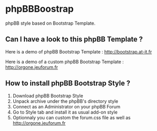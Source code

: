 phpBBBoostrap
=============

phpBB style based on Bootstrap Template.

Can I have a look to this phpBB Template ?
------------------------------------------

Here is a demo of phpBB Bootstrap Template : http://bootstrap.at-it.fr 

Here is a demo of a custom phpBB Bootstrap Template : http://orgone.jeuforum.fr 

How to install phpBB Bootstrap Style ?
--------------------------------------

1. Download phpBB Bootstrap Style
2. Unpack archive under the phpBB's directory style
3. Connect as an Administrator on your phpBB Forum
4. Go to Style tab and install it as usual add-on style
5. Optionnaly you can custom the forum.css file as well as http://orgone.jeuforum.fr

